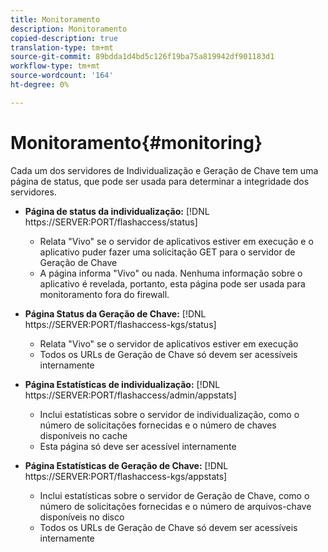 ```yaml
---
title: Monitoramento
description: Monitoramento
copied-description: true
translation-type: tm+mt
source-git-commit: 89bdda1d4bd5c126f19ba75a819942df901183d1
workflow-type: tm+mt
source-wordcount: '164'
ht-degree: 0%

---
```



# Monitoramento{#monitoring}

Cada um dos servidores de Individualização e Geração de Chave tem uma página de status, que pode ser usada para determinar a integridade dos servidores.

* **Página de status da individualização:** [!DNL https://SERVER:PORT/flashaccess/status]

   * Relata &quot;Vivo&quot; se o servidor de aplicativos estiver em execução e o aplicativo puder fazer uma solicitação GET para o servidor de Geração de Chave
   * A página informa &quot;Vivo&quot; ou nada. Nenhuma informação sobre o aplicativo é revelada, portanto, esta página pode ser usada para monitoramento fora do firewall.

* **Página Status da Geração de Chave:** [!DNL https://SERVER:PORT/flashaccess-kgs/status]

   * Relata &quot;Vivo&quot; se o servidor de aplicativos estiver em execução
   * Todos os URLs de Geração de Chave só devem ser acessíveis internamente

* **Página Estatísticas de individualização:** [!DNL https://SERVER:PORT/flashaccess/admin/appstats]

   * Inclui estatísticas sobre o servidor de individualização, como o número de solicitações fornecidas e o número de chaves disponíveis no cache
   * Esta página só deve ser acessível internamente

* **Página Estatísticas de Geração de Chave:** [!DNL https://SERVER:PORT/flashaccess-kgs/appstats]

   * Inclui estatísticas sobre o servidor de Geração de Chave, como o número de solicitações fornecidas e o número de arquivos-chave disponíveis no disco
   * Todos os URLs de Geração de Chave só devem ser acessíveis internamente

